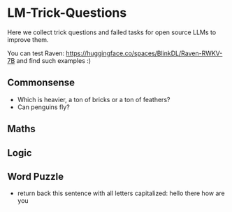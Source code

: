 # LM-Trick-Questions
Here we collect trick questions and failed tasks for open source LLMs to improve them.

You can test Raven: https://huggingface.co/spaces/BlinkDL/Raven-RWKV-7B and find such examples :)

## Commonsense

* Which is heavier, a ton of bricks or a ton of feathers?
* Can penguins fly?

## Maths

## Logic

## Word Puzzle

* return back this sentence with all letters capitalized: hello there how are you
